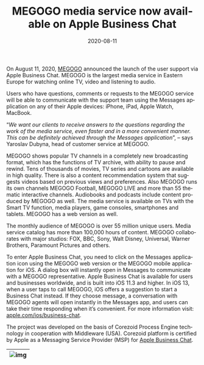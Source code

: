 ﻿---
date: '2020-08-11'
url: 'megogo-abc-corezoid'
next: 'blue-finance-julio-gomez-corezoid'
title: 'MEGOGO media service now available on Apple Business Chat'
description: 'Users will be able to write questions, comments or suggestions for the MEGOGO service, communicate with support using the Messages application on any of their Apple devices. The project was developed on the basis of Corezoid Process Engine technology in cooperation with Middleware (USA).'
image: '/images/megogo-abc-corezoid.png'
category:
    - 'Use cases'
subcategory:
	- 'Enterprise'
tags:
    - 'vod'
    - 'iptv'
    - 'megogo'
    - 'apple'
    - 'business'
    - 'chat'
    - 'messenger'
lang: 'en'
---

On August 11, 2020, [MEGOGO](https://megogo.net/ru) announced the launch of the user support via Apple Business Chat. MEGOGO is the largest media service in Eastern Europe for watching online TV, video and listening to audio. 

Users who have questions, comments or requests to the MEGOGO service will be able to communicate with the support team using the Messages application on any of their Apple devices: iPhone, iPad, Apple Watch, MacBook.

“*We want our clients to receive answers to the questions regarding the work of the media service, even faster and in a more convenient manner. This can be definitely achieved through the Messages application*”, – says Yaroslav Dubyna, head of customer service at MEGOGO.

MEGOGO shows popular TV channels in a completely new broadcasting format, which has the functions of TV archive, with ability to pause and rewind. Tens of thousands of movies, TV series and cartoons are available in high quality. There is also a content recommendation system that suggests videos based on previous views and preferences. Also MEGOGO runs its own channels MEGOGO Football, MEGOGO LIVE and more than 55 thematic interactive channels. Audiobooks and podcasts include content produced by MEGOGO as well. The media service is available on TVs with the Smart TV function, media players, game consoles, smartphones and tablets. MEGOGO has a web version as well.

The monthly audience of MEGOGO is over 55 million unique users. Media service catalog has more than 100,000 hours of content. MEGOGO collaborates with major studios: FOX, BBC, Sony, Walt Disney, Universal, Warner Brothers, Paramount Pictures and others.

To enter Apple Business Chat, you need to click on the Messages application icon using the MEGOGO web version or the MEGOGO mobile application for iOS. A dialog box will instantly open in Messages to communicate with a MEGOGO representative. Apple Business Chat is available for users and businesses worldwide, and is built into iOS 11.3 and higher. In iOS 13, when a user taps to call MEGOGO, iOS offers a suggestion to start a Business Chat instead. If they choose message, a conversation with MEGOGO agents will open instantly in the Messages app, and users can take their time responding when it’s convenient. For more information visit: [apple.com/ios/business-chat](http://apple.com/ios/business-chat). 

The project was developed on the basis of Corezoid Process Engine technology in cooperation with Middleware (USA). Corezoid platform is certified by Apple as a Messaging Service Provider (MSP) for [Apple Business Chat](https://register.apple.com/business-chat).


| ![img](/images/megogo-abc-en.png) |
| :---: |


